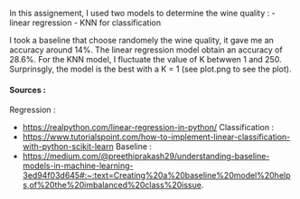 In this assignement, I used two models to determine the wine quality :
    - linear regression
    - KNN for classification

I took a baseline that choose randomely the wine quality, it gave me an accuracy around 14%.
The linear regression model obtain an accuracy of 28.6%.
For the KNN model, I fluctuate the value of K betwwen 1 and 250. Surprinsgly, the model is the best with a K = 1 (see plot.png to see the plot).


#### Sources :
Regression : 
- https://realpython.com/linear-regression-in-python/
Classification : 
- https://www.tutorialspoint.com/how-to-implement-linear-classification-with-python-scikit-learn
Baseline :
- https://medium.com/@preethiprakash29/understanding-baseline-models-in-machine-learning-3ed94f03d645#:~:text=Creating%20a%20baseline%20model%20helps,of%20the%20imbalanced%20class%20issue.